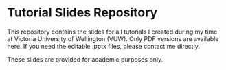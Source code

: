 # Tutorial Slides Repository

This repository contains the slides for all tutorials I created during my time at Victoria University of Wellington (VUW). Only PDF versions are available here. If you need the editable .pptx files, please contact me directly.

These slides are provided for academic purposes only.
